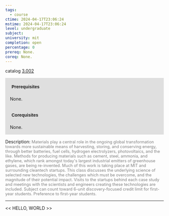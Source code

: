 ```yaml
---
tags:
  - course
ctime: 2024-04-17T23:06:24
mstime: 2024-04-17T23:06:24
level: undergraduate
subject: 
university: mit
completion: open
percentage: 0
prereq: None.
coreq: None.
---
```


catalog [3.002](http://student.mit.edu/catalog/m3a.html#3.002)

<span style="display: block; padding: 15px; background-color: rgb(100, 100, 100, 0.2);"><font id="m_prereq2910_0" style="display: block; font-family: Arial, sans-serif; font-weight: bold; padding: 5px">Prerequisites</font><br><span id="prereq2910_0">None.</span></span>
<span style="display: block; padding: 15px; background-color: rgb(100, 100, 100, 0.2);"><font id="m_coreq2910_0" style="display: block; font-family: Arial, sans-serif; font-weight: bold; padding: 5px">Corequisites</font><br><span id="coreq2910_0">None.</span></span>

<font style="">Description:</font>
<font style="color: grey; font-size: 0.8rem;">Materials play a central role in the ongoing global transformation towards more sustainable means of harvesting, storing, and conserving energy, through better batteries, fuel cells, hydrogen electrolyzers, photovoltaics, and the like. Methods for producing materials such as cement, steel, ammonia, and ethylene, which rank amongst today's largest industrial emitters of greenhouse gases, are being re-invented. Much of this work is taking place at MIT and surrounding cleantech startups. This class discusses the underlying science of selected new technologies, the challenges which must be overcome, and the magnitude of their potential impact. Visits to the startups behind each case study and meetings with the scientists and engineers creating these technologies are included. Subject can count toward 6-unit discovery-focused credit limit for first-year students. Preference to first-year students.</font>



---

<< HELLO, WORLD >>
